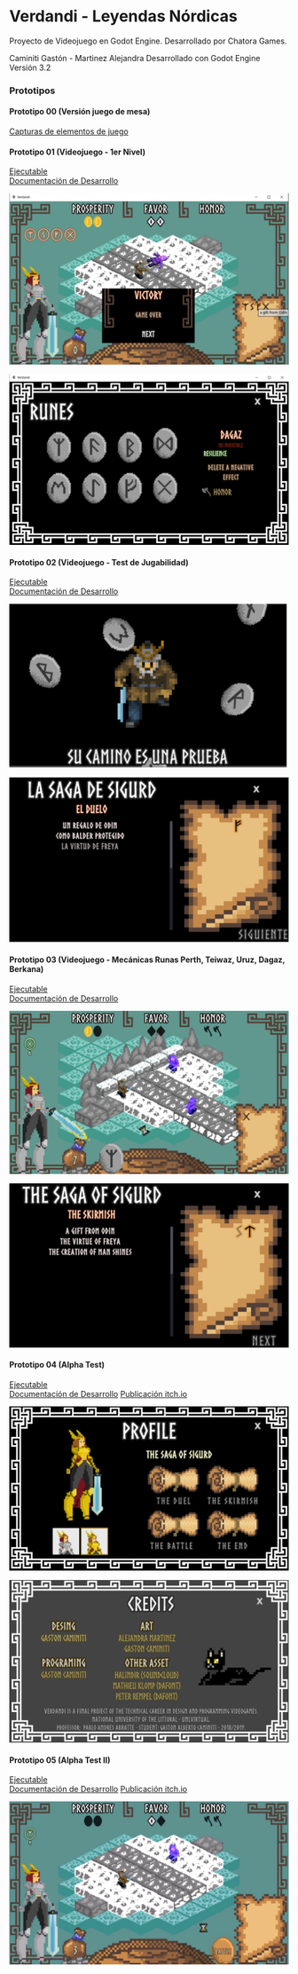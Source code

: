 # Verdandi - Leyendas Nórdicas
Proyecto de Videojuego en Godot Engine. Desarrollado por Chatora Games.

Caminiti Gastón - Martinez Alejandra
Desarrollado con Godot Engine Versión 3.2

### Prototipos 
#### Prototipo 00 (Versión juego de mesa)
[Capturas de elementos de juego](Prototipos/Prototipo00)

#### Prototipo 01 (Videojuego - 1er Nivel)
[Ejecutable](Prototipos/Prototipo01/VerdandiP01.exe)  
[Documentación de Desarrollo](Prototipos/Prototipo01/Documentos/Diario_Desarrollo_VerdandiP01.pdf)

![Prototipo 01 Preview 03](Prototipos/Prototipo01/Documentos/Preview3.png)

![Prototipo 01 Preview 02](Prototipos/Prototipo01/Documentos/Preview1.png)

#### Prototipo 02 (Videojuego - Test de Jugabilidad)
[Ejecutable](Prototipos/Prototipo02)  
[Documentación de Desarrollo](Prototipos/Prototipo02/Documentos/Diario_Desarrollo_VerdandiP02.pdf)

![Prototipo 02 Preview 01](Prototipos/Prototipo02/Documentos/Preview1.png)

![Prototipo 02 Preview 02](Prototipos/Prototipo02/Documentos/Preview2.png)

#### Prototipo 03 (Videojuego - Mecánicas Runas Perth, Teiwaz, Uruz, Dagaz, Berkana)
[Ejecutable](Prototipos/Prototipo03)  
[Documentación de Desarrollo](Prototipos/Prototipo03/Documentos/Diario_Desarrollo_VerdandiP03.pdf)

![Prototipo 03 Preview 01](Prototipos/Prototipo03/Documentos/Preview1.png)

![Prototipo 03 Preview 02](Prototipos/Prototipo03/Documentos/Preview2.png)

#### Prototipo 04 (Alpha Test)
[Ejecutable](Prototipos/Prototipo04)  
[Documentación de Desarrollo](Prototipos/Prototipo04/Documentos/Diario_Desarrollo_VerdandiP04.pdf)
[Publicación itch.io](https://gastoncaminiti.itch.io/verdandi)

![Prototipo 04 Preview 01](Prototipos/Prototipo04/Documentos/Preview2.png)

![Prototipo 04 Preview 02](Prototipos/Prototipo04/Documentos/Preview3.png)

#### Prototipo 05 (Alpha Test II)
[Ejecutable](Prototipos/Prototipo05)  
[Documentación de Desarrollo](Prototipos/Prototipo05/Documentos/Diario_Desarrollo_VerdandiP05.pdf)
[Publicación itch.io](https://gastoncaminiti.itch.io/verdandi)

![Prototipo 04 Preview 01](Prototipos/Prototipo05/Documentos/Preview1.png)
